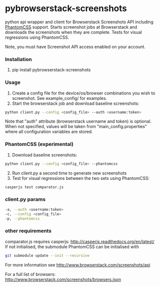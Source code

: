 pybrowserstack-screenshots
==========================

python api wrapper and client for Browserstack Screenshots API including [PhantomCSS](https://github.com/huddle/phantomCSS) support.
Starts screenshot jobs at Browserstack and downloads the screenshots when they are complete.
Tests for visual regressions using PhantomCSS.

Note, you must have Screenshot API access enabled on your account.

### Installation

1. pip install pybrowserstack-screenshots

### Usage

1. Create a config file for the device/os/browser combinations you wish to screenshot. See example_config/ for examples.
2. Start the browserstack job and download baseline screenshots:
```bash
python client.py --config <config_file> --auth <username:token>
```

Note that "auth" attribute (browserstack username and token) is optional. When not specified, values will be taken from "main_config.properties" where all configuration variables are stored.

### PhantomCSS (experimental)
1. Download baseline screenshots:
```bash
python client.py --config <config_file> --phantomcss
```
2. Run client.py a second time to generate new screenshots
3. Test for visual regressions between the two sets using PhantomCSS: 
```bash
casperjs test comparator.js
```

### client.py params
```bash
-a, --auth <username:token>
-c, --config <config_file>
-p, --phantomcss
```

### other requirements
comparator.js requires casperjs: http://casperjs.readthedocs.org/en/latest/
If not initialised, the submodule PhantomCSS can be initialised with 
```bash
git submodule update --init --recursive
```

For more information see http://www.browserstack.com/screenshots/api

For a full list of browsers: http://www.browserstack.com/screenshots/browsers.json
